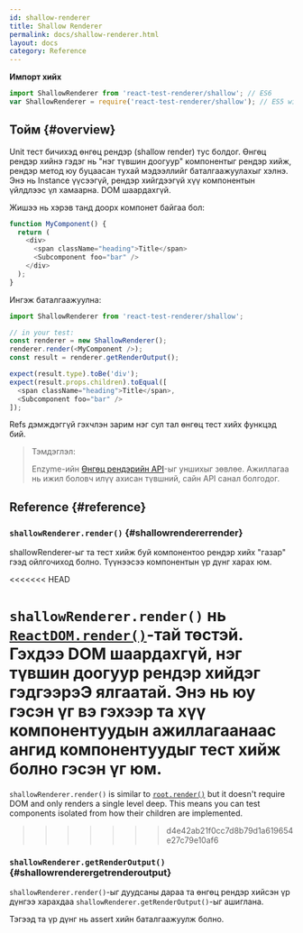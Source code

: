 ```yaml
---
id: shallow-renderer
title: Shallow Renderer
permalink: docs/shallow-renderer.html
layout: docs
category: Reference
---
```


**Импорт хийх**

```javascript
import ShallowRenderer from 'react-test-renderer/shallow'; // ES6
var ShallowRenderer = require('react-test-renderer/shallow'); // ES5 with npm
```

## Тойм {#overview}

Unit тест бичихэд өнгөц рендэр (shallow render) тус болдог. Өнгөц рендэр хийнэ гэдэг нь "нэг түвшин доогуур" компонентыг рендэр хийж, рендэр метод юу буцаасан тухай мэдээллийг баталгаажуулахыг хэлнэ. Энэ нь Instance үүсээгүй, рендэр хийгдээгүй хүү компонентын үйлдлээс үл хамаарна. DOM шаардахгүй. 

Жишээ нь хэрэв танд доорх компонет байгаа бол:

```javascript
function MyComponent() {
  return (
    <div>
      <span className="heading">Title</span>
      <Subcomponent foo="bar" />
    </div>
  );
}
```

Ингэж баталгаажуулна:

```javascript
import ShallowRenderer from 'react-test-renderer/shallow';

// in your test:
const renderer = new ShallowRenderer();
renderer.render(<MyComponent />);
const result = renderer.getRenderOutput();

expect(result.type).toBe('div');
expect(result.props.children).toEqual([
  <span className="heading">Title</span>,
  <Subcomponent foo="bar" />
]);
```

Refs дэмждэггүй гэхчлэн зарим нэг сул тал өнгөц тест хийх функцэд бий.

> Тэмдэглэл:
>
> Enzyme-ийн [Өнгөц рендэрийн API](https://airbnb.io/enzyme/docs/api/shallow.html)-ыг уншихыг зөвлөе. Ажиллагаа нь ижил боловч илүү ахисан түвшний, сайн API санал болгодог. 

## Reference {#reference}

### `shallowRenderer.render()` {#shallowrendererrender}

shallowRenderer-ыг та тест хийж буй компонентоо рендэр хийх "газар" гээд ойлгочиход болно. Түүнээсээ компонентын үр дүнг харах юм.

<<<<<<< HEAD

`shallowRenderer.render()` нь [`ReactDOM.render()`](/docs/react-dom.html#render)-тай төстэй. Гэхдээ DOM шаардахгүй, нэг түвшин доогуур рендэр хийдэг гэдгээрэЭ ялгаатай. Энэ нь юу гэсэн үг вэ гэхээр та хүү компонентуудын ажиллагаанаас ангид компонентуудыг тест хийж болно гэсэн үг юм. 
=======
`shallowRenderer.render()` is similar to [`root.render()`](/docs/react-dom-client.html#createroot) but it doesn't require DOM and only renders a single level deep. This means you can test components isolated from how their children are implemented.
>>>>>>> d4e42ab21f0cc7d8b79d1a619654e27c79e10af6

### `shallowRenderer.getRenderOutput()` {#shallowrenderergetrenderoutput}

`shallowRenderer.render()`-ыг дуудсаны дараа та өнгөц рендэр хийсэн үр дүнгээ харахдаа `shallowRenderer.getRenderOutput()`-ыг ашиглана.

Тэгээд та үр дүнг нь assert хийн баталгаажуулж болно. 
